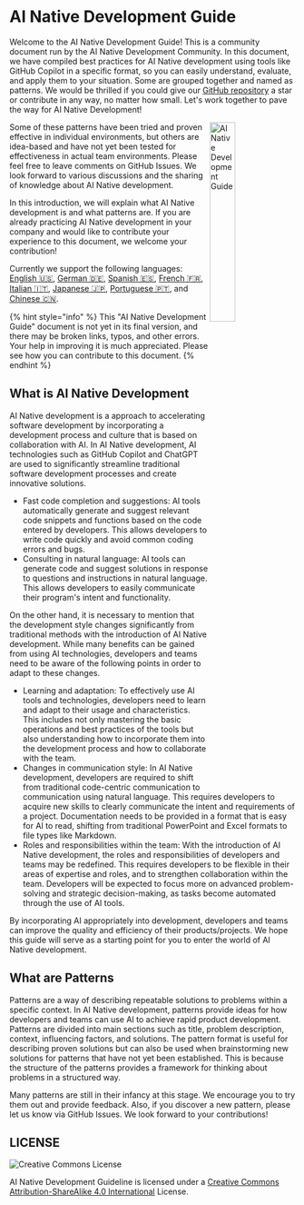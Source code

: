 # AI Native Development Guide

Welcome to the AI Native Development Guide!
This is a community document run by the AI Native Development Community.
In this document, we have compiled best practices for AI Native development using tools like GitHub Copilot in a specific format, so you can easily understand, evaluate, and apply them to your situation.
Some are grouped together and named as patterns. We would be thrilled if you could give our [GitHub repository](https://github.com/AI-Native-Development/patterns) a star or contribute in any way, no matter how small. Let's work together to pave the way for AI Native Development!

<img align="right" src="../../top.png" title="AI Native Development Guide" width="30%">

Some of these patterns have been tried and proven effective in individual environments, but others are idea-based and have not yet been tested for effectiveness in actual team environments.
Please feel free to leave comments on GitHub Issues.
We look forward to various discussions and the sharing of knowledge about AI Native development.

In this introduction, we will explain what AI Native development is and what patterns are.
If you are already practicing AI Native development in your company and would like to contribute your experience to this document, we welcome your contribution!

Currently we support the following languages: [English 🇺🇸](https://www.ai-native.dev/docs/), [German 🇩🇪](https://www.ai-native.dev/docs/v/de/), [Spanish 🇪🇸](https://www.ai-native.dev/docs/v/es/), [French 🇫🇷](https://www.ai-native.dev/docs/v/fr/), [Italian 🇮🇹](https://www.ai-native.dev/docs/v/it/), [Japanese 🇯🇵](https://www.ai-native.dev/docs/v/ja/), [Portuguese 🇵🇹](https://www.ai-native.dev/docs/v/pt/), and [Chinese 🇨🇳](https://www.ai-native.dev/docs/v/zh/).

{% hint style="info" %}
This "AI Native Development Guide" document is not yet in its final version, and there may be broken links, typos, and other errors.
Your help in improving it is much appreciated.
Please see how you can contribute to this document.
{% endhint %}

## What is AI Native Development

AI Native development is a approach to accelerating software development by incorporating a development process and culture that is based on collaboration with AI.
In AI Native development, AI technologies such as GitHub Copilot and ChatGPT are used to significantly streamline traditional software development processes and create innovative solutions.

* Fast code completion and suggestions: AI tools automatically generate and suggest relevant code snippets and functions based on the code entered by developers.
This allows developers to write code quickly and avoid common coding errors and bugs.
* Consulting in natural language: AI tools can generate code and suggest solutions in response to questions and instructions in natural language.
This allows developers to easily communicate their program's intent and functionality.

On the other hand, it is necessary to mention that the development style changes significantly from traditional methods with the introduction of AI Native development.
While many benefits can be gained from using AI technologies, developers and teams need to be aware of the following points in order to adapt to these changes.

* Learning and adaptation: To effectively use AI tools and technologies, developers need to learn and adapt to their usage and characteristics.
This includes not only mastering the basic operations and best practices of the tools but also understanding how to incorporate them into the development process and how to collaborate with the team.
* Changes in communication style: In AI Native development, developers are required to shift from traditional code-centric communication to communication using natural language.
This requires developers to acquire new skills to clearly communicate the intent and requirements of a project.
Documentation needs to be provided in a format that is easy for AI to read, shifting from traditional PowerPoint and Excel formats to file types like Markdown.
* Roles and responsibilities within the team: With the introduction of AI Native development, the roles and responsibilities of developers and teams may be redefined.
This requires developers to be flexible in their areas of expertise and roles, and to strengthen collaboration within the team.
Developers will be expected to focus more on advanced problem-solving and strategic decision-making, as tasks become automated through the use of AI tools.

By incorporating AI appropriately into development, developers and teams can improve the quality and efficiency of their products/projects.
We hope this guide will serve as a starting point for you to enter the world of AI Native development.

## What are Patterns

Patterns are a way of describing repeatable solutions to problems within a specific context.
In AI Native development, patterns provide ideas for how developers and teams can use AI to achieve rapid product development.
Patterns are divided into main sections such as title, problem description, context, influencing factors, and solutions.
The pattern format is useful for describing proven solutions but can also be used when brainstorming new solutions for patterns that have not yet been established.
This is because the structure of the patterns provides a framework for thinking about problems in a structured way.

Many patterns are still in their infancy at this stage.
We encourage you to try them out and provide feedback.
Also, if you discover a new pattern, please let us know via GitHub Issues.
We look forward to your contributions!

## LICENSE

![Creative Commons License](https://i.creativecommons.org/l/by-sa/4.0/88x31.png)

AI Native Development Guideline is licensed under a [Creative Commons Attribution-ShareAlike 4.0 International](http://creativecommons.org/licenses/by-sa/4.0/) License.
